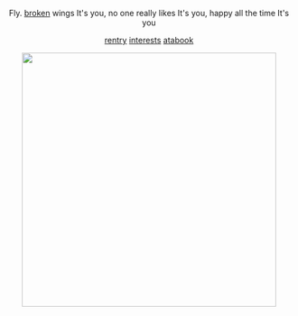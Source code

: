 <div align="center">


Fly. [broken](https://youtu.be/_PSjoVXFGAQ?si=PxdkDscHOvD_371q) wings 
It's you, no one really likes
It's you, happy all the time
It's you




















































  [rentry](https://rentry.co/nicotine9k) [interests](https://rentry.co/bloodlossnine) [atabook](https://nicotine99k.atabook.org/)

<img src="https://files.catbox.moe/rqbc1v.png" width="450">
